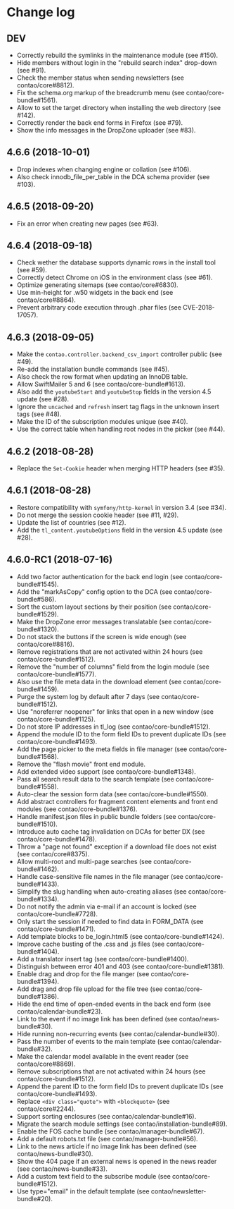 # Change log

## DEV

 * Correctly rebuild the symlinks in the maintenance module (see #150).
 * Hide members without login in the "rebuild search index" drop-down (see #91).
 * Check the member status when sending newsletters (see contao/core#8812).
 * Fix the schema.org markup of the breadcrumb menu (see contao/core-bundle#1561).
 * Allow to set the target directory when installing the web directory (see #142).
 * Correctly render the back end forms in Firefox (see #79).
 * Show the info messages in the DropZone uploader (see #83).

## 4.6.6 (2018-10-01)

 * Drop indexes when changing engine or collation (see #106).
 * Also check innodb_file_per_table in the DCA schema provider (see #103).

## 4.6.5 (2018-09-20)

 * Fix an error when creating new pages (see #63).

## 4.6.4 (2018-09-18)

 * Check wether the database supports dynamic rows in the install tool (see #59).
 * Correctly detect Chrome on iOS in the environment class (see #61).
 * Optimize generating sitemaps (see contao/core#6830).
 * Use min-height for .w50 widgets in the back end (see contao/core#8864).
 * Prevent arbitrary code execution through .phar files (see CVE-2018-17057).

## 4.6.3 (2018-09-05)

 * Make the `contao.controller.backend_csv_import` controller public (see #49).
 * Re-add the installation bundle commands (see #45).
 * Also check the row format when updating an InnoDB table.
 * Allow SwiftMailer 5 and 6 (see contao/core-bundle#1613).
 * Also add the `youtubeStart` and `youtubeStop` fields in the version 4.5 update (see #28).
 * Ignore the `uncached` and `refresh` insert tag flags in the unknown insert tags (see #48).
 * Make the ID of the subscription modules unique (see #40).
 * Use the correct table when handling root nodes in the picker (see #44).

## 4.6.2 (2018-08-28)

 * Replace the `Set-Cookie` header when merging HTTP headers (see #35).

## 4.6.1 (2018-08-28)

 * Restore compatibility with `symfony/http-kernel` in version 3.4 (see #34).
 * Do not merge the session cookie header (see #11, #29).
 * Update the list of countries (see #12).
 * Add the `tl_content.youtubeOptions` field in the version 4.5 update (see #28).

## 4.6.0-RC1 (2018-07-16)

 * Add two factor authentication for the back end login (see contao/core-bundle#1545).
 * Add the "markAsCopy" config option to the DCA (see contao/core-bundle#586).
 * Sort the custom layout sections by their position (see contao/core-bundle#1529).
 * Make the DropZone error messages translatable (see contao/core-bundle#1320).
 * Do not stack the buttons if the screen is wide enough (see contao/core#8816).
 * Remove registrations that are not activated within 24 hours (see contao/core-bundle#1512).
 * Remove the "number of columns" field from the login module (see contao/core-bundle#1577).
 * Also use the file meta data in the download element (see contao/core-bundle#1459).
 * Purge the system log by default after 7 days (see contao/core-bundle#1512).
 * Use "noreferrer noopener" for links that open in a new window (see contao/core-bundle#1125).
 * Do not store IP addresses in tl_log (see contao/core-bundle#1512).
 * Append the module ID to the form field IDs to prevent duplicate IDs (see contao/core-bundle#1493).
 * Add the page picker to the meta fields in file manager (see contao/core-bundle#1568).
 * Remove the "flash movie" front end module.
 * Add extended video support (see contao/core-bundle#1348).
 * Pass all search result data to the search template (see contao/core-bundle#1558).
 * Auto-clear the session form data (see contao/core-bundle#1550).
 * Add abstract controllers for fragment content elements and front end modules (see contao/core-bundle#1376).
 * Handle manifest.json files in public bundle folders (see contao/core-bundle#1510).
 * Introduce auto cache tag invalidation on DCAs for better DX (see contao/core-bundle#1478).
 * Throw a "page not found" exception if a download file does not exist (see contao/core#8375).
 * Allow multi-root and multi-page searches (see contao/core-bundle#1462).
 * Handle case-sensitive file names in the file manager (see contao/core-bundle#1433).
 * Simplify the slug handling when auto-creating aliases (see contao/core-bundle#1334).
 * Do not notify the admin via e-mail if an account is locked (see contao/core-bundle#7728).
 * Only start the session if needed to find data in FORM_DATA (see contao/core-bundle#1471).
 * Add template blocks to be_login.html5 (see contao/core-bundle#1424).
 * Improve cache busting of the .css and .js files (see contao/core-bundle#1404).
 * Add a translator insert tag (see contao/core-bundle#1400).
 * Distinguish between error 401 and 403 (see contao/core-bundle#1381).
 * Enable drag and drop for the file manger (see contao/core-bundle#1394).
 * Add drag and drop file upload for the file tree (see contao/core-bundle#1386).
 * Hide the end time of open-ended events in the back end form (see contao/calendar-bundle#23).
 * Link to the event if no image link has been defined (see contao/news-bundle#30).
 * Hide running non-recurring events (see contao/calendar-bundle#30).
 * Pass the number of events to the main template (see contao/calendar-bundle#32).
 * Make the calendar model available in the event reader (see contao/core#8869).
 * Remove subscriptions that are not activated within 24 hours (see contao/core-bundle#1512).
 * Append the parent ID to the form field IDs to prevent duplicate IDs (see contao/core-bundle#1493).
 * Replace `<div class="quote">` with `<blockquote>` (see contao/core#2244).
 * Support sorting enclosures (see contao/calendar-bundle#16).
 * Migrate the search module settings (see contao/installation-bundle#89).
 * Enable the FOS cache bundle (see contao/manager-bundle#67).
 * Add a default robots.txt file (see contao/manager-bundle#56).
 * Link to the news article if no image link has been defined (see contao/news-bundle#30).
 * Show the 404 page if an external news is opened in the news reader (see contao/news-bundle#33).
 * Add a custom text field to the subscribe module (see contao/core-bundle#1512).
 * Use type="email" in the default template (see contao/newsletter-bundle#20).
